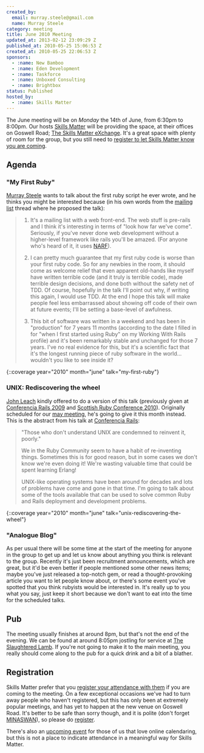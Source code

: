 ```yaml
---
created_by:
  email: murray.steele@gmail.com
  name: Murray Steele
category: meeting
title: June 2010 Meeting
updated_at: 2013-02-12 23:09:29 Z
published_at: 2010-05-25 15:06:53 Z
created_at: 2010-05-25 22:06:53 Z
sponsors:
  - :name: New Bamboo
  - :name: Eden Development
  - :name: Taskforce
  - :name: Unboxed Consulting
  - :name: Brightbox
status: Published
hosted_by:
  - :name: Skills Matter
---
```


The June meeting will be on *Monday* the 14th of June, from 6:30pm to 8:00pm.  Our hosts [Skills Matter](http://skillsmatter.com/) will be providing the space, at their offices on Goswell Road; [The Skills Matter eXchange](http://skillsmatter.com/location-details/design-architecture/484/96).  It's a great space with plenty of room for the group, but you still need to <a href="#jun10registration">register to let Skills Matter know you are coming</a>.

Agenda
------

### "My First Ruby"

[Murray Steele](http://h-lame.com/) wants to talk about the first ruby script he ever wrote, and he thinks you might be interested because (in his own words from the [mailing list](http://lists.lrug.org/listinfo.cgi/chat-lrug.org) thread where he proposed the talk):

> 1. It's a mailing list with a web front-end.  The web stuff is pre-rails and I think it's interesting in terms of "look how far we've come".  Seriously, if you've never done web development without a higher-level framework like rails you'll be amazed.  (For anyone who's heard of it, it uses [NARF](http://sourceforge.net/projects/narf-lib/)).
>
> 2. I can pretty much guarantee that my first ruby code is worse than your first ruby code.  So for any newbies in the room, it should come as welcome relief that even apparent old-hands like myself have written terrible code (and it truly is terrible code), made terrible design decisions, and done both without the safety net of TDD.  Of course, hopefully in the talk I'll point out why, if writing this again, I would use TDD.  At the end I hope this talk will make people feel less embarrassed about showing off code of their own at future events; I'll be setting a base-level of awfulness.
>
> 3. This bit of software was written in a weekend and has been in "production" for  7 years 11 months (according to the date I filled in for "when I first started using Ruby" on my Working With Rails profile) and it's been remarkably stable and unchanged for those 7 years.  I've no real evidence for this, but it's a scientific fact that it's the longest running piece of ruby software in the world... wouldn't you like to see inside it?

{::coverage year="2010" month="june" talk="my-first-ruby"}

### UNIX: Rediscovering the wheel

[John Leach](http://johnleach.co.uk/) kindly offered to do a version of this talk (previously given at [Conferencia Rails 2009](http://www.conferenciarails.org/) and [Scottish Ruby Conference 2010](http://scottishrubyconference.com/)).  Originally scheduled for our [may meeting](/meetings/2010/04/28/may-2010-meeting/), he's going to give it this month instead.  This is the abstract from his talk at [Conferencia Rails](http://app.conferenciarails.org/talks/58-unix-rediscovering-the-wheel):

> "Those who don't understand UNIX are condemned to reinvent it, poorly."
>
> We in the Ruby Community seem to have a habit of re-inventing things. Sometimes this is for good reason, but in some cases we don't know we're even doing it! We're wasting valuable time that could be spent learning Erlang!
>
> UNIX-like operating systems have been around for decades and lots of problems have come and gone in that time. I'm going to talk about some of the tools available that can be used to solve common Ruby and Rails deployment and development problems.

{::coverage year="2010" month="june" talk="unix-rediscovering-the-wheel"}

### "Analogue Blog"

As per usual there will be some time at the start of the meeting for anyone in the group to get up and let us know about anything you think is relevant to the group.  Recently it's just been recruitment announcements, which are great, but it'd be even better if people mentioned some other news items; maybe you've just released a top-notch gem, or read a thought-provoking article you want to let people know about, or there's some event you've spotted that you think rubyists would be interested in.  It's really up to you what you say, just keep it short because we don't want to eat into the time for the scheduled talks.

Pub
---

The meeting usually finishes at around 8pm, but that's not the end of the evening.  We can be found at around 8:05pm jostling for service at [The Slaughtered Lamb](http://www.theslaughteredlambpub.com/).  If you're not going to make it to the main meeting, you really should come along to the pub for a quick drink and a bit of a blather.

Registration <a name="jun10registration">&nbsp;</a>
---------------------------------------------------

Skills Matter prefer that you [register your attendance with them](http://skillsmatter.com/event/ajax-ria/my-first-ruby/rl-311) if you are coming to the meeting.  On a few exceptional occasions we've had to turn away people who haven't registered, but this has only been at extremely popular meetings, and has yet to happen at the new venue on Goswell Road.  It's better to be safe than sorry though, and it is polite (don't forget [MINASWAN](http://oreilly.com/ruby/excerpts/ruby-learning-rails/ruby-glossary.html#I_indexterm_d1e32036)), so please do [register](http://skillsmatter.com/event/ajax-ria/my-first-ruby/rl-311).

There's also an [upcoming event](http://upcoming.yahoo.com/event/6006199/) for those of us that love online calendaring, but this is not a place to indicate attendance in a meaningful way for Skills Matter.
